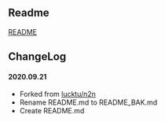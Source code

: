 ## Readme

[README](README_BAK.md)

## ChangeLog

#### 2020.09.21
* Forked from [lucktu/n2n](https://github.com/lucktu/n2n)
* Rename README.md to README_BAK.md
* Create README.md
